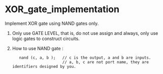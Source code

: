 # XOR_gate_implementation
Implement XOR gate using NAND gates only.
1. Only use GATE LEVEL, that is, do not use assign and always, only use logic gates to construct circuits.
2. How to use NAND gate : 
    
          nand (c, a, b );   // c is the output, a and b are inputs.
                             // a, b, c are not port name, they are identifiers designed by you.

